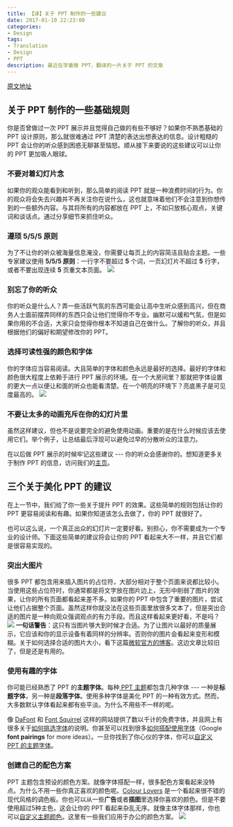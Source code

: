 ```yaml
---
title: 【译】关于 PPT 制作的一些建议
date: 2017-01-10 22:23:00
categories:
- Design
tags: 
- Translation
- Design
- PPT
description: 最近在学着做 PPT，翻译的一片关于 PPT 的文章
---
```


[原文地址](http://www.gcflearnfree.org/powerpoint-tips)

## 关于 PPT 制作的一些基础规则
你是否曾做过一次 PPT 展示并且觉得自己做的有些不够好？如果你不熟悉基础的 PPT 设计原则，那么就很难通过 PPT 清楚的表达出想表达的信息。设计粗糙的 PPT 会让你的听众感到困惑无聊甚至恼怒。顺从接下来要说的这些建议可以让你的 PPT 更加吸人眼球。

### 不要对着幻灯片念
如果你的观众能看到和听到，那么简单的阅读 PPT 就是一种浪费时间的行为。你的观众将会失去兴趣并不再关注你在说什么，这也就意味着他们不会注意到你想传到的一些额外内容。与其将所有的内容都放在 PPT 上，不如只放核心观点，关键词和谈话点。通过分享细节来抓住听众。

### 遵顼 5/5/5 原则
为了不让你的听众被海量信息淹没，你需要让每页上的内容简洁且贴合主题。一些专家建议使用 **5/5/5 原则**：一行字不要超过 **5** 个词，一页幻灯片不超过 **5** 行字，或者不要出现连续 **5** 页重文本页面。
![](http://image.xujifa.cn/ppt/JmrNm7JTrTfbJ3z7r7SHXBTSazawYec8)

### 别忘了你的听众
你的听众是什么人？弄一些活跃气氛的东西可能会让高中生听众感到高兴，但在商务人士面前摆弄同样的东西只会让他们觉得你不专业。幽默可以缓和气氛，但是如果你用的不合适，大家只会觉得你根本不知道自己在做什么。了解你的听众，并且根据他们的偏好和期望修改你的 PPT。

### 选择可读性强的颜色和字体
你的字体应当容易阅读。大且简单的字体和颜色永远是最好的选择。最好的字体和颜色很大程度上依赖于进行 PPT 展示的环境。在一个大房间里？那就把字体设置的更大一点以便让和面的听众也能看清楚。在一个明亮的环境下？亮底黑子是可见度最高的。
![](http://image.xujifa.cn/ppt/Tz4PxFBZWSpcY5NprWC6jtSBdCEF8aBS)

### 不要让太多的动画充斥在你的幻灯片里
虽然这样建议，但也不是说要完全的避免使用动画。重要的是在什么时候应该去使用它们。举个例子，让总结最后浮现可以避免过早的分散听众的注意力。

在以后做 PPT 展示的时候牢记这些建议 --- 你的听众会感谢你的。想知道更多关于制作 PPT 的信息，访问我们的[主页](http://www.gcflearnfree.org/office)。

## 三个关于美化 PPT 的建议
在上一节中，我们给了你一些关于提升 PPT 的效果。这些简单的规则包括让你的 PPT 更容易阅读和有趣。如果你知道该怎么去做了，你的 PPT 就很好了。

也可以这么说，一个真正出众的幻灯片一定要好看。别担心，你不需要成为一个专业的设计师。下面这些简单的建议将会让你的 PPT 看起来大不一样，并且它们都是很容易实现的。

### 突出大图片
很多 PPT 都包含用来插入图片的占位符，大部分相对于整个页面来说都比较小。当使用这些占位符时，你通常都是将文字放在图片边上，无形中削弱了图片的效果，让你的所有页面都看起来差不多。如果你的 PPT 中包含了重要的图片，尝试让他们占据整个页面。虽然这样你就没法在这些页面里放很多文本了，但是突出合适的图片是一种向观众强调观点的有力手段。而且这样看起来更好看，不是吗？
![](http://image.xujifa.cn/ppt/Ri4awrN4m7WJkpyyXDKs2WyCtRxDEnSN)
**一句话警告**：这只有当图片够大到时候才合适。为了让图片以最好的质量展示，它应该和你的显示设备有着同样的分辨率。否则你的图片会看起来变形和模糊。关于如何选择合适的图片大小，看下这篇[微软官方的博客](http://office.microsoft.com/en-us/powerpoint-help/what-resolution-should-i-make-my-images-for-powerpoint-slide-shows-HA001116355.aspx)。这边文章比较旧了，但是还是有用的。

### 使用有趣的字体
你可能已经熟悉了 PPT 的**主题字体**。每种[ PPT 主题](http://www.gcflearnfree.org/powerpoint2013/9)都包含几种字体 --- 一种是**标题字体**，另一种是**段落字体**。使用多种字体是美化 PPT 的一种有效方式。然而，大多数默认字体看起来都有些平淡。为什么不用些不一样的呢。

像 [DaFont](http://www.dafont.com/) 和 [Font Squirrel](http://fontsquirrel.com/) 这样的网站提供了数以千计的免费字体，并且网上有很多关于[如何挑选字体](http://webdesign.tutsplus.com/articles/typography-articles/a-beginners-guide-to-pairing-fonts/)的说明。你甚至可以找到很多[如何搭配使用字体](http://designshack.net/articles/css/10-great-google-font-combinations-you-can-copy/)（Google **font pairings** for more ideas）。一旦你找到了你心仪的字体，你可以[自定义 PPT 的主题字体](http://www.gcflearnfree.org/powerpoint2013/29.2)。

### 创建自己的配色方案
PPT 主题包含预设的颜色方案。就像字体搭配一样，很多配色方案看起来没特点。为什么不用一些你真正喜欢的颜色呢。[Colour Lovers]() 是一个看起来很不错的现代风格的调色板。你也可以从一些**广告**或者**插图**里选择你喜欢的颜色。但是不要使用超过5种主色，这会让你的 PPT 看起来杂乱无序。就像主体字体那样，你也可以[自定义主题颜色]()。这里有一些我们应用于办公的颜色方案。
![](http://image.xujifa.cn/ppt/i7SiXhJdr5e5hJixyNr4fnGjjbsE7N6W)
